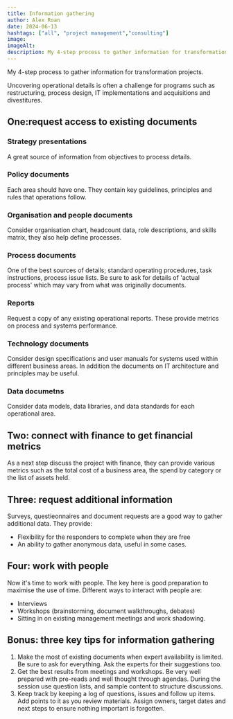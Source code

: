 ```yaml
---
title: Information gathering
author: Alex Roan
date: 2024-06-13
hashtags: ["all", "project management","consulting"]
image:
imageAlt:
description: My 4-step process to gather information for transformation projects. Uncovering operational details is often a challenge for programs such as restructuring, process design, IT implementations and acquisitions and divestitures.
---
```


My 4-step process to gather information for transformation projects.

Uncovering operational details is often a challenge for programs such as restructuring, process design, IT implementations and acquisitions and divestitures.

## One:request access to existing documents

### Strategy presentations

A great source of information from objectives to process details.

### Policy documents

Each area should have one. They contain key guidelines, principles and rules that operations follow.

### Organisation and people documents

Consider organisation chart, headcount data, role descriptions, and skills matrix, they also help define processes.

### Process documents

One of the best sources of details; standard operating procedures, task instructions, process issue lists. Be sure to ask for details of 'actual process' which may vary from what was originally documents.

### Reports

Request a copy of any existing operational reports. These provide metrics on process and systems performance.

### Technology documents

Consider design specifications and user manuals for systems used within different business areas. In addition the documents on IT architecture and principles may be useful.

### Data documetns

Consider data models, data libraries, and data standards for each operational area.

## Two: connect with finance to get financial metrics

As a next step discuss the project with finance, they can provide various metrics such as the total cost of a business area, the spend by category or the list of assets held.

## Three: request additional information

Surveys, questieonnaires and document requests are a good way to gather additional data. They provide:

- Flexibility for the responders to complete when they are free
- An ability to gather anonymous data, useful in some cases.

## Four: work with people

Now it's time to work with people. The key here is good preparation to maximise the use of time. Different ways to interact with people are:

- Interviews
- Workshops (brainstorming, document walkthroughs, debates)
- Sitting in on existing management meetings and work shadowing.

## Bonus: three key tips for information gathering

1. Make the most of existing documents when expert availability is limited. Be sure to ask for everything. Ask the experts for their suggestions too.
2. Get the best results from meetings and workshops. Be very well prepared with pre-reads and well thought through agendas. During the session use question lists, and sample content to structure discussions.
3. Keep track by keeping a log of questions, issues and follow up items. Add points to it as you review materials. Assign owners, target dates and next steps to ensure nothing important is forgotten.
